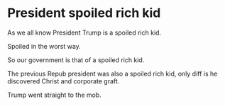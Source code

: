 # President spoiled rich kid
As we all know President Trump is a spoiled rich kid.

Spoiled in the worst way. 

So our government is that of a spoiled rich kid.

The previous Repub president was also a spoiled rich kid, only diff is he discovered Christ and corporate graft. 

Trump went straight to the mob.


